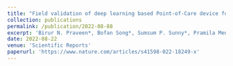 ```yaml
---
title: "Field validation of deep learning based Point-of-Care device for early detection of oral malignant and potentially malignant disorders"
collection: publications
permalink: /publication/2022-08-88
excerpt: 'Birur N. Praveen*, Bofan Song*, Sumsum P. Sunny*, Pramila Mendonca, Nirza Mukhia, Shaobai Li, Sanjana Patrick et al. "Field validation of deep learning based Point-of-Care device for early detection of oral malignant and potentially malignant disorders." Scientific Reports 12, no. 1 (2022): 14283.'
date: 2022-08-22
venue: 'Scientific Reports'
paperurl: 'https://www.nature.com/articles/s41598-022-18249-x'
---
```



